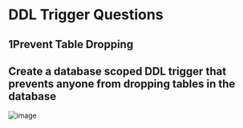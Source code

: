 # DDL Trigger Questions

## 1Prevent Table Dropping

## Create a database scoped DDL trigger that prevents anyone from dropping tables in the database

![image](https://github.com/user-attachments/assets/1717a806-e61f-409d-ae8b-0d337155bd69)
